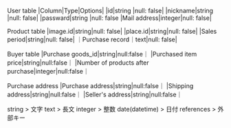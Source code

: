 User table
|Column|Type|Options|
|id|string |null: false|
|nickname|string |null: false|
|passward|string |null: false
|Mail address|integer|null: false|

Product table
|image.id|string|null: false|
|place.id|string|null: false|
|Sales period|string|null: false|
｜Purchase record｜text|null: false|

Buyer table
|Purchase goods_id|string|null:false｜
|Purchased item price|string|null:false｜
|Number of products after purchase|integer|null:false｜

Purchase address
|Purchase address|string|null:false｜
|Shipping address|string|null:false｜
|Seller's address|string|null:false｜

string  >  文字
text  > 長文
integer > 整数
date(datetime) > 日付
references > 外部キー